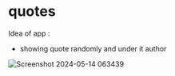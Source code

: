 # quotes

Idea of app : 
- showing quote randomly and under it author
  
![Screenshot 2024-05-14 063439](https://github.com/AhmedTalat99/Quotes/assets/121727649/66cba622-f0a4-4c7b-8ef3-f27b44b4737a)

